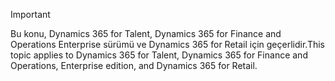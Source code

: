 > [!IMPORTANT]
> <span data-ttu-id="50749-101">Bu konu, Dynamics 365 for Talent, Dynamics 365 for Finance and Operations Enterprise sürümü ve Dynamics 365 for Retail için geçerlidir.</span><span class="sxs-lookup"><span data-stu-id="50749-101">This topic applies to Dynamics 365 for Talent, Dynamics 365 for Finance and Operations, Enterprise edition, and Dynamics 365 for Retail.</span></span> 

